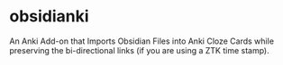# obsidianki
An Anki Add-on that Imports Obsidian Files into Anki Cloze Cards while preserving the bi-directional links (if you are using a ZTK time stamp).
